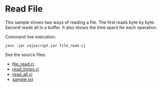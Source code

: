 # Read File

This sample shows two ways of reading a file. The first reads byte by byte. Second reads all in a buffer. It also shows the time spent for each operation.

Command line execution:
```
java -jar cajuscript.jar file_read.cj
```

See the source files:

- [file_read.cj](file_read.cj)
- [read_bytes.cj](read_bytes.cj)
- [read_all.cj](read_all.cj)
- [sample.txt](sample.txt)
